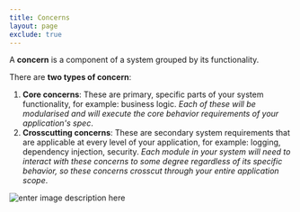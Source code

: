```yaml
---
title: Concerns
layout: page
exclude: true
---
```


A **concern** is a component of a system grouped by its functionality.

There are **two types of concern**:

1. **Core concerns**: These are primary, specific parts of your system functionality, for example: business logic. *Each of these will be modularised and will execute the core behavior  requirements of your application's spec*.
2. **Crosscutting concerns**: These are secondary system requirements that are applicable at every level of your application, for example: logging, dependency injection, security. *Each module in your system will need to interact with these concerns to some degree regardless of its specific behavior, so these concerns crosscut through your entire application scope*.

![enter image description here](https://i.stack.imgur.com/0xO3n.jpg)
<!--stackedit_data:
eyJoaXN0b3J5IjpbMTYzOTc1NDA4NF19
-->
